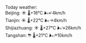 Today weather:  
Beijing: ☀️   🌡️+18°C 🌬️↙4km/h  
Tianjin: ☀️   🌡️+22°C 🌬️→4km/h  
Shijiazhuang: ☀️   🌡️+27°C 🌬️↘26km/h  
Tangshan: ⛈   🌡️+21°C 🌬️↗10km/h  
